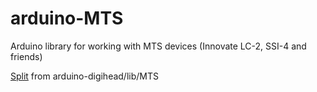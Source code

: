 # arduino-MTS
Arduino library for working with MTS devices (Innovate LC-2, SSI-4 and friends)

[Split][gitsplit] from arduino-digihead/lib/MTS


[gitsplit]: https://help.github.com/articles/splitting-a-subfolder-out-into-a-new-repository/ "Splitting a subfolder out into a new repository"